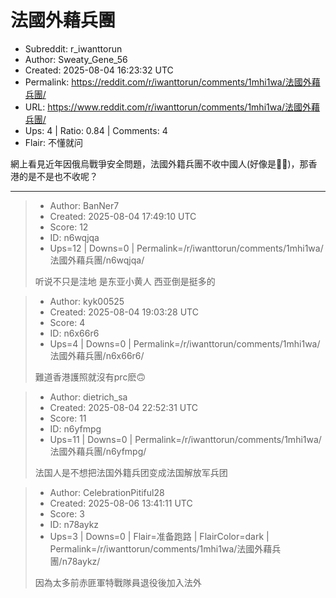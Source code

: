 # 法國外藉兵團

- Subreddit: r_iwanttorun
- Author: Sweaty_Gene_56
- Created: 2025-08-04 16:23:32 UTC
- Permalink: https://reddit.com/r/iwanttorun/comments/1mhi1wa/法國外藉兵團/
- URL: https://www.reddit.com/r/iwanttorun/comments/1mhi1wa/法國外藉兵團/
- Ups: 4 | Ratio: 0.84 | Comments: 4
- Flair: 不懂就问


網上看見近年因俄烏戰爭安全問題，法國外籍兵團不收中國人(好像是🤔🤔)，那香港的是不是也不收呢？


---

> - Author: BanNer7
> - Created: 2025-08-04 17:49:10 UTC
> - Score: 12
> - ID: n6wqjqa
> - Ups=12 | Downs=0 | Permalink=/r/iwanttorun/comments/1mhi1wa/法國外藉兵團/n6wqjqa/
>
> 听说不只是洼地 
> 是东亚小黄人
> 西亚倒是挺多的

> - Author: kyk00525
> - Created: 2025-08-04 19:03:28 UTC
> - Score: 4
> - ID: n6x66r6
> - Ups=4 | Downs=0 | Permalink=/r/iwanttorun/comments/1mhi1wa/法國外藉兵團/n6x66r6/
>
> 難道香港護照就沒有prc麽🙃

> - Author: dietrich_sa
> - Created: 2025-08-04 22:52:31 UTC
> - Score: 11
> - ID: n6yfmpg
> - Ups=11 | Downs=0 | Permalink=/r/iwanttorun/comments/1mhi1wa/法國外藉兵團/n6yfmpg/
>
> 法国人是不想把法国外籍兵团变成法国解放军兵团

> - Author: CelebrationPitiful28
> - Created: 2025-08-06 13:41:11 UTC
> - Score: 3
> - ID: n78aykz
> - Ups=3 | Downs=0 | Flair=准备跑路 | FlairColor=dark | Permalink=/r/iwanttorun/comments/1mhi1wa/法國外藉兵團/n78aykz/
>
> 因為太多前赤匪軍特戰隊員退役後加入法外
